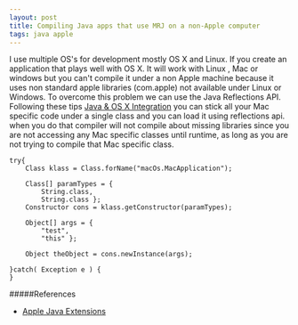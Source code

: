 ```yaml
---
layout: post
title: Compiling Java apps that use MRJ on a non-Apple computer
tags: java apple
---
```


I use multiple OS's for development mostly OS X and Linux.  If you
create an application that plays well with OS X. It will work with Linux
, Mac or windows but you can't compile it under a non Apple machine
because it uses non standard apple libraries (com.apple) not available under Linux
or Windows. To overcome this problem we can use the Java Reflections
API. Following these tips [Java & OS X Integration](/2009/04/19/java-osx-integration/) you can stick all your
Mac specific code under a single class and you can load it using
reflections api. when you do that compiler will not compile about
missing libraries since you are not accessing any Mac specific classes
until runtime, as long as you are not trying to compile that Mac
specific class.


    try{
        Class klass = Class.forName("macOs.MacApplication");
		
        Class[] paramTypes = {
        	String.class,
	        String.class };
        Constructor cons = klass.getConstructor(paramTypes);
    
        Object[] args = {
        	"test",
	        "this" };
    
        Object theObject = cons.newInstance(args);
    
    }catch( Exception e ) { 
    }

#####References
 - [Apple Java Extensions](http://developer.apple.com/documentation/Java/Reference/1.5.0/appledoc/api/overview-summary.html)

